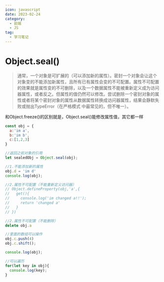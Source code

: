 ```yaml
---
icon: javascript
date: 2023-02-24
category:
  - 前端
  - JS
tag:
  - 学习笔记
---
```


# Object.seal()
>通常，一个对象是可扩展的（可以添加新的属性）。密封一个对象会让这个对象变的不能添加新属性，且所有已有属性会变的不可配置。属性不可配置的效果就是属性变的不可删除，以及一个数据属性不能被重新定义成为访问器属性，或者反之。但属性的值仍然可以修改。尝试删除一个密封对象的属性或者将某个密封对象的属性从数据属性转换成访问器属性，结果会静默失败或抛出TypeError（在严格模式 中最常见的，但不唯一）。

和Object.freeze()的区别就是，Object.seal()能修改属性值，其它都一样

```js
const obj = {
  a:'im a',
  b:'im b',
  c:[1,2,3]
}

//返回之前对象的引用
let sealedObj = Object.seal(obj);

//1.不能添加新的属性
obj.d = 'im d'
console.log(obj);

//2.属性不可配置（不能重新定义访问器）
// Object.defineProperty(obj,'a',{
//   get(){
//     console.log('im changed a!!');
//     return 'changed a'
//   }
// })

//2.属性不可配置（不能删除）
delete obj.a

//里面的数组可以操作
obj.c.push(4)
obj.c.shift();

console.log(obj);

//可以遍历
for(let key in obj){
  console.log(key);
}
```

